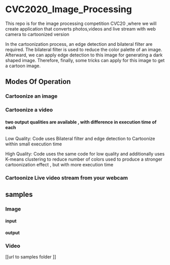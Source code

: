 # CVC2020_Image_Processing
  This repo is for the image processing competition CVC20 ,where we will create application that converts photos,videos and live stream   with web camera to cartoonized version

  In the cartoonization process, an edge detection and bilateral filter are required. The bilateral filter is used to reduce the color     palette of an image. Afterward, we can apply edge detection to this image for generating a dark shaped image. Therefore, finally, some   tricks can apply for this image to get a cartoon image. 

## Modes Of Operation

### Cartoonize an image

### Cartoonize a video 
 #### two output qualities are available , with difference in execution time of each
  Low Quality: Code uses Bilateral filter and edge detection to Cartoonize within small execution time


  High Quality: Code uses the same code for low quality and additionally uses K-means clustering to reduce number of colors used to       produce a stronger cartoonization effect , but with more execution time

 ### Cartoonize Live video stream from your webcam




## samples

### Image

#### input


#### output


### Video
[[url to samples folder ]]
